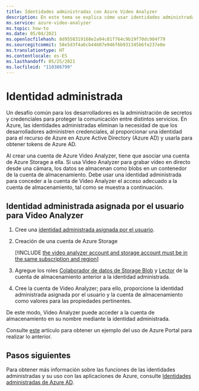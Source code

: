 ```yaml
---
title: Identidades administradas con Azure Video Analyzer
description: En este tema se explica cómo usar identidades administradas con Azure Video Analyzer.
ms.service: azure-video-analyzer
ms.topic: how-to
ms.date: 05/04/2021
ms.openlocfilehash: 8d9558319168e2a94c81f764c9b19f70dc904f79
ms.sourcegitcommit: 58e5d3f4a6cb44607e946f6b931345b6fe237e0e
ms.translationtype: HT
ms.contentlocale: es-ES
ms.lasthandoff: 05/25/2021
ms.locfileid: "110386799"
---
```

# <a name="managed-identity"></a>Identidad administrada

Un desafío común para los desarrolladores es la administración de secretos y credenciales para proteger la comunicación entre distintos servicios. En Azure, las identidades administradas eliminan la necesidad de que los desarrolladores administren credenciales, al proporcionar una identidad para el recurso de Azure en Azure Active Directory (Azure AD) y usarla para obtener tokens de Azure AD.

Al crear una cuenta de Azure Video Analyzer, tiene que asociar una cuenta de Azure Storage a ella. Si usa Video Analyzer para grabar vídeo en directo desde una cámara, los datos se almacenan como blobs en un contenedor de la cuenta de almacenamiento. Debe usar una identidad administrada para conceder a la cuenta de Video Analyzer el acceso adecuado a la cuenta de almacenamiento, tal como se muestra a continuación.


## <a name="user-assigned-managed-identity-for-video-analyzer"></a>Identidad administrada asignada por el usuario para Video Analyzer

1. Cree una [identidad administrada asignada por el usuario](../../active-directory/managed-identities-azure-resources/how-to-manage-ua-identity-portal.md#create-a-user-assigned-managed-identity).

1. Creación de una cuenta de Azure Storage

   [!INCLUDE [the video analyzer account and storage account must be in the same subscription and region](./includes/note-account-storage-same-subscription.md)]

1. Agregue los roles [Colaborador de datos de Storage Blob](../../role-based-access-control/built-in-roles.md#storage-blob-data-contributor) y [Lector](../../role-based-access-control/built-in-roles.md#reader) de la cuenta de almacenamiento anterior a la identidad administrada.

1. Cree la cuenta de Video Analyzer; para ello, proporcione la identidad administrada asignada por el usuario y la cuenta de almacenamiento como valores para las propiedades pertinentes.

De este modo, Video Analyzer puede acceder a la cuenta de almacenamiento en su nombre mediante la identidad administrada.

Consulte [este](create-video-analyzer-account.md) artículo para obtener un ejemplo del uso de Azure Portal para realizar lo anterior.


## <a name="next-steps"></a>Pasos siguientes

Para obtener más información sobre las funciones de las identidades administradas y su uso con las aplicaciones de Azure, consulte [Identidades administradas de Azure AD](../../active-directory/managed-identities-azure-resources/overview.md).
